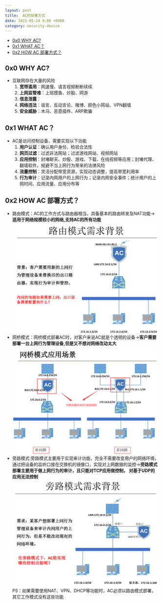 ```yaml
---
layout: post
title:  AC的部署方式
date: 2021-05-24 9:00 +0900
category: security-device
---
```

<!-- TOC -->

- [0x0 WHY AC?](#0x0-why-ac)
- [0x1 WHAT AC？](#0x1-what-ac)
- [0x2 HOW AC 部署方式？](#0x2-how-ac-部署方式)

<!-- /TOC -->
## 0x0 WHY AC?

- 互联网存在大量的风险
  1. **宽带滥用**：网速慢、语言视频断断续续
  2. **上网监管难**：上班摸鱼、炒股、网游
  3. **信息泄露**：
  4. **网络违法**：谣言、反动言论、赌博、颜色小网站、VPN翻墙
  5. **安全威胁**：木马、恶意插件、ARP欺骗

## 0x1 WHAT AC？

- AC是访问控制设备，需要实现以下功能
  1. **用户认证**：确认用户身份、检验合法性
  2. **网页过滤**：过滤非法网站；过滤游戏网站、视频网站
  3. **应用控制**：封堵聊天、炒股、游戏、下载、在线视频等应用；封堵代理、翻墙软件，规避不当上网行为带来的法律风险
  4. **流量控制**：灵活分配带宽资源，实现动态调整，提高带宽利用率
  5. **行为审计**：记录内网用户的上网行为；记录内网安全事件；统计用户的上网时间、应用流量、应用分布等

## 0x2 HOW AC 部署方式？

- 路由模式：AC的工作方式与路由器相当，具备基本的路由转发及NAT功能->**适用于网络规模较小的网络,支持AC的所有功能**
![](/images/20210524-1.png)
- 网桥模式：网桥模式部署AC时，对客户来说AC就是个透明的设备->**客户需要部署一台上网行为管理设备,但是又不想对网络改动太大**
![](/images/20210524-2.png)
- 旁路模式:旁路模式主要用于实现审计功能，完全不需要改变用户的网络环境，通过把设备的监听口接在交换机的镜像口，实现对上网数据的监控->**旁路模式部署主要用于做上网行为的审计，且只能对TCP应用做控制， 对基于UDP的应用无法控制**
![](/images/20210524-3.png)
PS：如果需要使用NAT、VPN、DHCP等功能时，AC必须以路由模式部署，其它工作模式没有这些功能